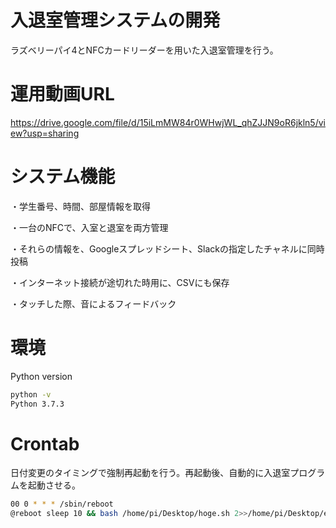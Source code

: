 # 入退室管理システムの開発
ラズベリーパイ4とNFCカードリーダーを用いた入退室管理を行う。

# 運用動画URL
https://drive.google.com/file/d/15iLmMW84r0WHwjWL_qhZJJN9oR6jkln5/view?usp=sharing

# システム機能
・学生番号、時間、部屋情報を取得

・一台のNFCで、入室と退室を両方管理

・それらの情報を、Googleスプレッドシート、Slackの指定したチャネルに同時投稿

・インターネット接続が途切れた時用に、CSVにも保存

・タッチした際、音によるフィードバック

# 環境
Python version
```bash
python -v
Python 3.7.3
```
# Crontab
日付変更のタイミングで強制再起動を行う。再起動後、自動的に入退室プログラムを起動させる。
```bash
00 0 * * * /sbin/reboot
@reboot sleep 10 && bash /home/pi/Desktop/hoge.sh 2>>/home/pi/Desktop/error.log
```
